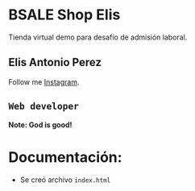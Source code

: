 # BSALE Shop Elis

Tienda virtual demo para desafío de admisión laboral.

## Elis Antonio Perez

Follow me [Instagram](https://instagram.com/elisperezmusic).

## `Web developer`

**Note: God is good!**

# Documentación:

- Se creó archivo `index.html`